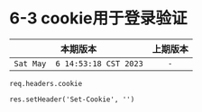 # 6-3 cookie用于登录验证

|本期版本| 上期版本
|:---:|:---:
`Sat May  6 14:53:18 CST 2023` | `-`

```
req.headers.cookie
```

```
res.setHeader('Set-Cookie', '')
```
